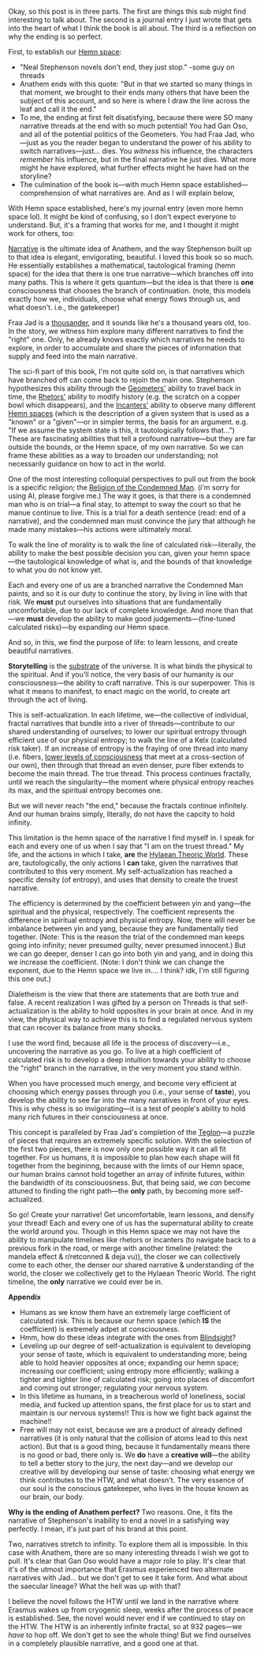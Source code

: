Okay, so this post is in three parts. The first are things this sub might find interesting to talk about. The second is a journal entry I just wrote that gets into the heart of what I think the book is all about. The third is a reflection on why the ending is so perfect.

First, to establish our [Hemn space](https://anathem.fandom.com/wiki/Hemn_Space):
- "Neal Stephenson novels don't end, they just stop." -some guy on threads
- Anathem ends with this quote: "But in that we started so many things in that moment, we brought to their ends many others that have been the subject of this account, and so here is where I draw the line across the leaf and call it the end."
- To me, the ending at first felt disatisfying, because there were SO many narrative threads at the end with so much potential! You had Gan Oso, and all of the potential politics of the Geometers. You had Fraa Jad, who—just as you the reader began to understand the power of his ability to switch narratives—just... dies. You *witness* his influence, the characters *remember* his influence, but in the final narrative he just dies. What more might he have explored, what further effects might he have had on the storyline?
- The culmination of the book is—with much Hemn space established—comprehension of what narratives are. And as I will explain below, 


With Hemn space established, here's my journal entry (even more hemn space lol). It might be kind of confusing, so I don't expect everyone to understand. But, it's a framing that works for me, and I thought it might work for others, too:

[Narrative](https://anathem.fandom.com/wiki/Narrative) is the ultimate idea of Anathem, and the way Stephenson built up to that idea is elegant, envigorating, beautiful. I loved this book so so much. He essentially establishes a mathematical, tautological framing (hemn space) for the idea that there is one true narrative—which branches off into many paths. This is where it gets quantum—but the idea is that there is **one** consciousness that chooses the branch of continuation. (note, this models exactly how we, individuals, choose what energy flows through us, and what doesn't. i.e., the gatekeeper)

Fraa Jad is a [thousander](https://anathem.fandom.com/wiki/Millenarian), and it sounds like he's a thousand years old, too. In the story, we witness him explore many different narratives to find the "right" one. Only, he already knows exactly which narratives he needs to explore, in order to accumulate and share the pieces of information that supply and feed into the main narrative.

The sci-fi part of this book, I'm not quite sold on, is that narratives which have branched off can come back to rejoin the main one. Stephenson hypothesizes this ability through the [Geometers'](https://anathem.fandom.com/wiki/Geometers) ability to travel back in time, the [Rhetors'](https://anathem.fandom.com/wiki/Rhetor) ability to modify history (e.g. the scratch on a copper bowl which disappears), and the [Incanters'](https://anathem.fandom.com/wiki/Incanter) ability to observe many different [Hemn spaces](https://anathem.fandom.com/wiki/Hemn_Space) (which is the description of a given system that is used as a "known" or a "given"—or in simpler terms, the basis for an argument. e.g. "If we assume the system state is this, it tautologically follows that...") These are fascinating abilities that tell a profound narrative—but they are far outside the bounds, or the Hemn space, of my own narrative. So we can frame these abilities as a way to broaden our understanding; not necessarily guidance on how to act in the world.

One of the most interesting colloquial perspectives to pull out from the book is a specific religion; the [Religion of the Condemned Man](https://share.google/aimode/iAkUjGKNf4kxBxVeG).  (i'm sorry for using AI, please forgive me.) The way it goes, is that there is a condemned man who is on trial—a final stay, to attempt to sway the court so that he manue continue to live. This is a trial for a death sentence (read: end of a narrative), and the condemned man must convince the jury that although he made many mistakes—his actions were ultimately moral.

To walk the line of morality is to walk the line of calculated risk—literally, the ability to make the best possible decision you can, given your hemn space—the tautological knowledge of what is, and the bounds of that knowledge to what you do not know yet.

Each and every one of us are a branched narrative the Condemned Man paints, and so it is our duty to continue the story, by living in line with that risk. We **must** put ourselves into situations that are fundamentally uncomfortable, due to our lack of complete knowledge. And more than that—we **must** develop the ability to make good judgements—(fine-tuned calculated risks)—by expanding our Hemn space.

And so, in this, we find the purpose of life: to learn lessons, and create beautiful narratives.

**Storytelling** is the [substrate](thesubstrate.co) of the universe. It is what binds the physical to the spiritual. And if you'll notice, the very basis of our humanity is our consciousness—the ability to craft narrative. This is our superpower. This is what it means to manifest, to enact magic on the world, to create art through the act of living.

This is self-actualization. In each lifetime, we—the collective of individual, fractal narratives that bundle into a river of threads—contribute to our shared understanding of ourselves; to lower our spiritual entropy through efficient use of our physical entropy; to walk the line of a Kelx (calculated risk taker). If an increase of entropy is the fraying of one thread into many (i.e. fibers, [lower levels of consciousness](https://youtu.be/iHVGe--xDDA?si=lWDjvk3GTITH9Dcr) that meet at a cross-section of our own), then through that thread an even denser, pure fiber extends to become the main thread. The true thread. This process continues fractally, until we reach the singularity—the moment where physical entropy reaches its max, and the spiritual entropy becomes one.

But we will never reach "the end," because the fractals continue infinitely. And our human brains simply, literally, do not have the capcity to hold infinity.

This limitation is the hemn space of the narrative I find myself in. I speak for each and every one of us when I say that "I am on the truest thread." My life, and the actions in which I take, **are** the [Hylaean Theoric World](https://anathem.fandom.com/wiki/Hylaean_Theoric_World). These are, tautologically, the only actions I **can** take, given the narratives that contributed to this very moment. My self-actualization has reached a specific density (of entropy), and uses that density to create the truest narrative.

The efficiency is determined by the coefficient between yin and yang—the spiritual and the physical, respectively. The coefficient represents the difference in spiritual entropy and physical entropy. Now, there will never be imbalance between yin and yang, because they are fundamentally tied together. (Note: This is the reason the trial of the condemned man keeps going into infinity; never presumed guilty, never presumed innocent.) But we can go deeper, denser I can go into both yin and yang, and in doing this we increase the coefficient. (Note: I don't think we can change the exponent, due to the Hemn space we live in.... I think? idk, I'm still figuring this one out.)

Dialetheism is the view that there are statements that are both true and false. A recent realization I was gifted by a person on Threads is that self-actualization is the ability to hold opposites in your brain at once. And in my view, the physical way to achieve this is to find a regulated nervous system that can recover its balance from many shocks.

I use the word find, because all life is the process of discovery—i.e., uncovering the narrative as you go. To live at a high coefficient of calculated risk is to develop a deep intuition towards your ability to choose the "right" branch in the narrative, in the very moment you stand within.

When you have processed much energy, and become very efficient at choosing which energy passes through you (i.e., your sense of **taste**), you develop the ability to see far into the many narratives in front of your eyes. This is why chess is so invigorating—it is a test of people's ability to hold many rich futures in their consciousness at once.

This concept is paralleled by Fraa Jad's completion of the [Teglon](https://anathem.fandom.com/wiki/Teglon)—a puzzle of pieces that requires an extremely specific solution. With the selection of the first two pieces, there is now only one possible way it can all fit together. For us humans, it is impossible to plan how each shape will fit together from the begininng, because with the limits of our Hemn space, our human brains cannot hold together an array of infinite futures, within the bandwidth of its consciouosness. But, that being said, we *can* become attuned to finding the right path—the **only** path, by becoming more self-actualized.

So go! Create your narrative! Get uncomfortable, learn lessons, and densify your thread! Each and every one of us has the supernatural ability to create the world around you. Though in this Hemn space we may not have the ability to manipulate timelines like rhetors or incanters (to navigate back to a previous fork in the road, or merge with another timeline (related: the mandela effect & r/retconned & deja vu)), the closer we can collectively come to each other, the denser our shared narrative & understanding of the world, the closer we collectively get to the Hylaean Theoric World. The right timeline, the **only** narrative we could ever be in.

**Appendix**
- Humans as we know them have an extremely large coefficient of calculated risk. This is because our hemn space (which **IS** the coefficient) is extremely adpet at consciousness.
- Hmm, how do these ideas integrate with the ones from [Blindsight](https://en.wikipedia.org/wiki/Blindsight_(Watts_novel))?
- Leveling up our degree of self-actualization is equivalent to developing your sense of taste, which is equivalent to understanding more; being able to hold heavier opposites at once; expanding our hemn space; increasing our coefficient; using entropy more efficiently; walking a tighter and tighter line of calculated risk; going into places of discomfort and coming out stronger; regulating your nervous system.
- In this lifetime as humans, in a treacherous world of loneliness, social media, and fucked up attention spans, the first place for us to start and maintain is our nervous systems!! This is how we fight back against the machine!!
- Free will may not exist, because we are a product of already defined narratives (it is only natural that the collision of atoms lead to this next action). But that is a good thing, because it fundamentally means there is no good or bad, there only is. We **do** have a **creative will**—the ability to tell a better story to the jury, the next day—and we develop our creative will by developing our sense of taste: choosing what energy we think contributes to the HTW, and what doesn't. The very essence of our soul is the conscious gatekeeper, who lives in the house known as our brain, our body.


**Why is the ending of Anathem perfect?**
Two reasons. One, it fits the narrative of Stephenson's inability to end a novel in a satisfying way perfectly. I mean, it's just part of his brand at this point.

Two, narratives stretch to infinity. To explore them all is impossible. In this case with Anathem, there are so many interesting threads I wish we got to pull. It's clear that Gan Oso would have a major role to play. It's clear that it's of the utmost importance that Erasmus experienced two alternate narratives with Jad... but we don't get to see it take form. And what about the saecular lineage? What the hell was up with that?

I believe the novel follows the HTW until we land in the narrative where Erasmus wakes up from cryogenic sleep, weeks after the process of peace is established. See, the novel would never end if we continued to stay on the HTW. The HTW is an inherently infinite fractal, so at 932 pages—we *have* to hop off. We don't get to see the whole thing! But we find ourselves in a completely plausible narrative, and a good one at that.

